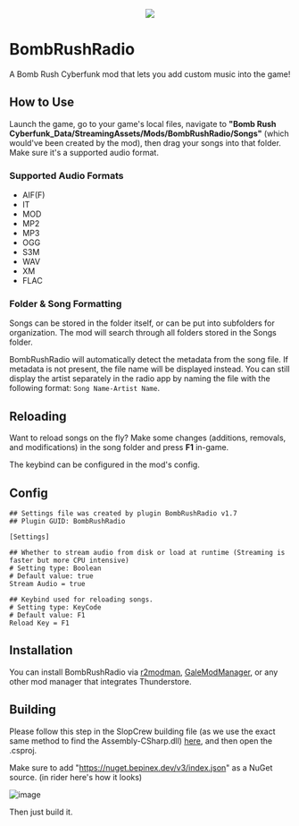 <p align="center">
  <img src="https://github.com/Kade-github/BombRushRadio/assets/26305836/0ffccadb-8004-437f-8543-5040c219fff2">
</p>

# BombRushRadio
A Bomb Rush Cyberfunk mod that lets you add custom music into the game!

## How to Use

Launch the game, go to your game's local files, navigate to **"Bomb Rush Cyberfunk_Data/StreamingAssets/Mods/BombRushRadio/Songs"** (which would've been created by the mod), then drag your songs into that folder. Make sure it's a supported audio format.

### Supported Audio Formats
- AIF(F)
- IT
- MOD
- MP2
- MP3
- OGG
- S3M
- WAV
- XM
- FLAC

### Folder & Song Formatting

Songs can be stored in the folder itself, or can be put into subfolders for organization. The mod will search through all folders stored in the Songs folder.

BombRushRadio will automatically detect the metadata from the song file. If metadata is not present, the file name will be displayed instead. You can still display the artist separately in the radio app by naming the file with the following format: `Song Name-Artist Name`.

## Reloading

Want to reload songs on the fly? Make some changes (additions, removals, and modifications) in the song folder and press **F1** in-game.

The keybind can be configured in the mod's config.

## Config

```
## Settings file was created by plugin BombRushRadio v1.7
## Plugin GUID: BombRushRadio

[Settings]

## Whether to stream audio from disk or load at runtime (Streaming is faster but more CPU intensive)
# Setting type: Boolean
# Default value: true
Stream Audio = true

## Keybind used for reloading songs.
# Setting type: KeyCode
# Default value: F1
Reload Key = F1

```

## Installation

You can install BombRushRadio via [r2modman](https://thunderstore.io/c/bomb-rush-cyberfunk/p/ebkr/r2modman/), [GaleModManager](https://thunderstore.io/c/bomb-rush-cyberfunk/p/Kesomannen/GaleModManager/), or any other mod manager that integrates Thunderstore.

## Building

Please follow this step in the SlopCrew building file (as we use the exact same method to find the Assembly-CSharp.dll) [here](https://github.com/SlopCrew/SlopCrew/blob/main/docs/Developer%20Guide.md#building-slop-crew), and then open the .csproj.

Make sure to add "https://nuget.bepinex.dev/v3/index.json" as a NuGet source. (in rider here's how it looks)

![image](https://github.com/Kade-github/BombRushRadio/assets/26305836/e128d6c4-debd-4d02-a51b-85b7f8b21517)

Then just build it.
